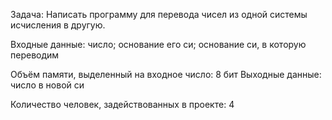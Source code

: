 Задача:
Написать  программу для перевода чисел из одной системы исчисления в другую.

Входные данные: число; основание его си; основание си, в которую переводим

Объём памяти, выделенный на входное число: 8 бит
Выходные данные: число в новой си

Количество человек, задействованных в проекте: 4
